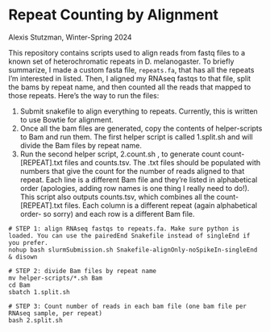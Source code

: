 # Repeat Counting by Alignment
Alexis Stutzman, Winter-Spring 2024


This repository contains scripts used to align reads from fastq files to a known set of heterochromatic repeats in D. melanogaster. To briefly summarize, I made a custom fasta file, `repeats.fa`, that has all the repeats I’m interested in listed. Then, I aligned my RNAseq fastqs to that file, split the bams by repeat name, and then counted all the reads that mapped to those repeats. Here’s the way to run the files:
1. Submit snakefile to align everything to repeats. Currently, this is written to use Bowtie for alignment.
2. Once all the bam files are generated, copy the contents of helper-scripts to Bam and run them. The first helper script is called 1.split.sh and will divide the Bam files by repeat name.
3. Run the second helper script, 2.count.sh , to generate count count-[REPEAT].txt files and counts.tsv. The .txt files should be populated with numbers that give the count for the number of reads aligned to that repeat. Each line is a different Bam file and they’re listed in alphabetical order (apologies, adding row names is one thing I really need to do!). This script also outputs counts.tsv, which combines all the count-[REPEAT].txt files. Each column is a different repeat (again alphabetical order- so sorry) and each row is a different Bam file.


```
# STEP 1: align RNAseq fastqs to repeats.fa. Make sure python is loaded. You can use the pairedEnd Snakefile instead of singleEnd if you prefer.
nohup bash slurmSubmission.sh Snakefile-alignOnly-noSpikeIn-singleEnd & disown

# STEP 2: divide Bam files by repeat name
mv helper-scripts/*.sh Bam
cd Bam
sbatch 1.split.sh

# STEP 3: Count number of reads in each bam file (one bam file per RNAseq sample, per repeat)
bash 2.split.sh
```
